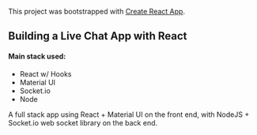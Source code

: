 This project was bootstrapped with [Create React App](https://github.com/facebook/create-react-app).

## Building a Live Chat App with React

#### Main stack used:
* React w/ Hooks
* Material UI
* Socket.io
* Node

A full stack app using React + Material UI on the front end, with NodeJS + Socket.io web socket library on the back end. 
